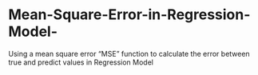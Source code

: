 # Mean-Square-Error-in-Regression-Model-
Using a mean square error “MSE” function to calculate the error between true and predict values in Regression Model  
